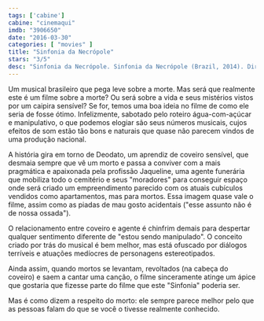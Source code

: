```yaml
---
tags: ['cabine']
cabine: "cinemaqui"
imdb: "3906650"
date: "2016-03-30"
categories: [ "movies" ]
title: "Sinfonia da Necrópole"
stars: "3/5"
desc: "Sinfonia da Necrópole. Sinfonia da Necrópole (Brazil, 2014). Dirigido por Juliana Rojas. Escrito por Juliana Rojas. Com Eduardo Gomes, Paulo Jordão, Germano Melo, Adriana Mendonça, Luís Mármora, Luciana Paes, Augusto Pompeo, Antonio Velloso, Hugo Villavicenzio."
---
```

Um musical brasileiro que pega leve sobre a morte. Mas será que realmente este é um filme sobre a morte? Ou será sobre a vida e seus mistérios vistos por um caipira sensível? Se for, temos uma boa ideia no filme de como ele seria de fosse ótimo. Infelizmente, sabotado pelo roteiro água-com-açúcar e manipulativo, o que podemos elogiar são seus números musicais, cujos efeitos de som estão tão bons e naturais que quase não parecem vindos de uma produção nacional.

A história gira em torno de Deodato, um aprendiz de coveiro sensível, que desmaia sempre que vê um morto e passa a conviver com a mais pragmática e apaixonada pela profissão Jaqueline, uma agente funerária que mobiliza todo o cemitério e seus "moradores" para conseguir espaço onde será criado um empreendimento parecido com os atuais cubículos vendidos como apartamentos, mas para mortos. Essa imagem quase vale o filme, assim como as piadas de mau gosto acidentais ("esse assunto não é de nossa ossada").

O relacionamento entre coveiro e agente é chinfrim demais para despertar qualquer sentimento diferente de "estou sendo manipulado". O conceito criado por trás do musical é bem melhor, mas está ofuscado por diálogos terríveis e atuações medíocres de personagens estereotipados.

Ainda assim, quando mortos se levantam, revoltados (na cabeça do coveiro) e saem a cantar uma canção, o filme sinceramente atinge um ápice que gostaria que fizesse parte do filme que este "Sinfonia" poderia ser.

Mas é como dizem a respeito do morto: ele sempre parece melhor pelo que as pessoas falam do que se você o tivesse realmente conhecido.
